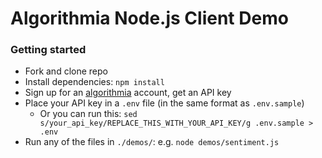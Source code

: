# Algorithmia Node.js Client Demo

### Getting started
- Fork and clone repo
- Install dependencies: `npm install`
- Sign up for an [algorithmia](https://algorithmia.com/) account, get an API key
- Place your API key in a `.env` file (in the same format as `.env.sample`)
  - Or you can run this: `sed s/your_api_key/REPLACE_THIS_WITH_YOUR_API_KEY/g .env.sample > .env`
- Run any of the files in `./demos/`: e.g. `node demos/sentiment.js`